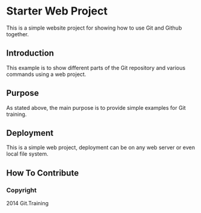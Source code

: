 # Starter Web Project

This is a simple website project for showing how to use Git and Github together.

## Introduction

This example is to show different parts of the Git repository and various commands using a web project.

## Purpose

As stated above, the main purpose is to provide simple examples for Git training.

## Deployment

This is a simple web project, deployment can be on any web server or even local file system.

## How To Contribute

### Copyright

2014 Git.Training